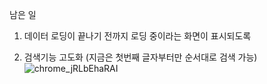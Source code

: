 남은 일

1. 데이터 로딩이 끝나기 전까지 로딩 중이라는 화면이 표시되도록

2. 검색기능 고도화 (지금은 첫번째 글자부터만 순서대로 검색 가능)
![chrome_jRLbEhaRAI](https://user-images.githubusercontent.com/75914909/189526453-2c9047a7-79a9-47c0-9ef4-f93c9b77cc8f.gif)
